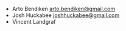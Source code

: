 * Arto Bendiken <arto.bendiken@gmail.com>
* Josh Huckabee <joshhuckabee@gmail.com>
* Vincent Landgraf
